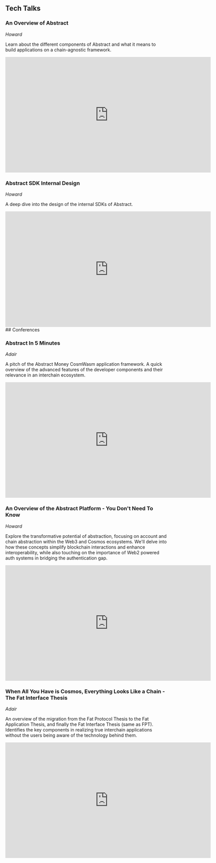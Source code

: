 ## Tech Talks

### An Overview of Abstract
*Howard*

Learn about the different components of Abstract and what it means to build applications on a chain-agnostic framework.

<iframe  type="text/html" width="640" height="360"
src="https://www.youtube.com/embed?v=AsDOQF2Z7hA&mute=1" frameborder=0>
</iframe>


### Abstract SDK Internal Design

*Howard*

A deep dive into the design of the internal SDKs of Abstract.

<iframe  type="text/html" width="640" height="360"
src="https://www.youtube.com/embed?v=wqVSBxNpF_M&mute=1" frameborder=0>
</iframe>
## Conferences

### Abstract In 5 Minutes

*Adair*

A pitch of the Abstract Money CosmWasm application framework. A quick overview of the advanced features of the developer components and their relevance in an interchain ecosystem.

<iframe  type="text/html" width="640" height="360"
src="https://www.youtube.com/embed?v=yYTB9kVcy6Y&mute=1" frameborder=0>
</iframe>

### An Overview of the Abstract Platform - You Don't Need To Know

*Howard*

Explore the transformative potential of abstraction, focusing on account and chain abstraction within the Web3 and Cosmos ecosystems. We'll delve into how these concepts simplify blockchain interactions and enhance interoperability, while also touching on the importance of Web2 powered auth systems in bridging the authentication gap.
<iframe  type="text/html" width="640" height="360"
src="https://www.youtube.com/embed?v=8hxx7LN5H2g&mute=1" frameborder=0>
</iframe>


### When All You Have is Cosmos, Everything Looks Like a Chain - The Fat Interface Thesis
[]()
*Adair*

An overview of the migration from the Fat Protocol Thesis to the Fat Application Thesis, and finally the Fat Interface Thesis (same as FPT). Identifies the key components in realizing true interchain applications without the users being aware of the technology behind them.


<iframe  type="text/html" width="640" height="360"
src="https://www.youtube.com/embed?v=5biJAkm3FoA&mute=1" frameborder=0>
</iframe>